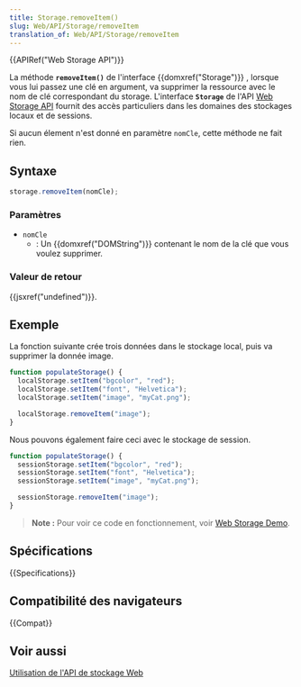 ```yaml
---
title: Storage.removeItem()
slug: Web/API/Storage/removeItem
translation_of: Web/API/Storage/removeItem
---
```


{{APIRef("Web Storage API")}}

La méthode **`removeItem()`** de l'interface {{domxref("Storage")}} , lorsque vous lui passez une clé en argument, va supprimer la ressource avec le nom de clé correspondant du storage. L'interface **`Storage`** de l'API [Web Storage API](/fr/docs/Web/API/Web_Storage_API) fournit des accès particuliers dans les domaines des stockages locaux et de sessions.

Si aucun élement n'est donné en paramètre `nomCle`, cette méthode ne fait rien.

## Syntaxe

```js
storage.removeItem(nomCle);
```

### Paramètres

- `nomCle`
  - : Un {{domxref("DOMString")}} contenant le nom de la clé que vous voulez supprimer.

### Valeur de retour

{{jsxref("undefined")}}.

## Exemple

La fonction suivante crée trois données dans le stockage local, puis va supprimer la donnée image.

```js
function populateStorage() {
  localStorage.setItem("bgcolor", "red");
  localStorage.setItem("font", "Helvetica");
  localStorage.setItem("image", "myCat.png");

  localStorage.removeItem("image");
}
```

Nous pouvons également faire ceci avec le stockage de session.

```js
function populateStorage() {
  sessionStorage.setItem("bgcolor", "red");
  sessionStorage.setItem("font", "Helvetica");
  sessionStorage.setItem("image", "myCat.png");

  sessionStorage.removeItem("image");
}
```

> **Note :** Pour voir ce code en fonctionnement, voir [Web Storage Demo](https://mdn.github.io/dom-examples/web-storage/).

## Spécifications

{{Specifications}}

## Compatibilité des navigateurs

{{Compat}}

## Voir aussi

[Utilisation de l'API de stockage Web](/fr/docs/Web/API/Web_Storage_API/Using_the_Web_Storage_API)
